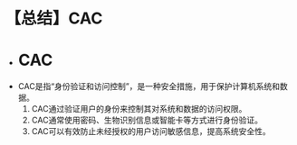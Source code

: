 # 【总结】CAC

-   # CAC
-   CAC是指“身份验证和访问控制”，是一种安全措施，用于保护计算机系统和数据。
    1.  CAC通过验证用户的身份来控制其对系统和数据的访问权限。
    2.  CAC通常使用密码、生物识别信息或智能卡等方式进行身份验证。
    3.  CAC可以有效防止未经授权的用户访问敏感信息，提高系统安全性。